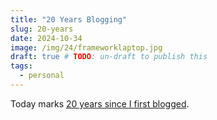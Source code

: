 ```yaml
---
title: "20 Years Blogging"
slug: 20-years
date: 2024-10-34
image: /img/24/frameworklaptop.jpg
draft: true # TODO: un-draft to publish this
tags:
  - personal
---
```


Today marks [20 years since I first blogged](/dueyfinster).

<!--more-->

